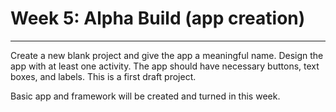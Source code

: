 # Week 5: Alpha Build (app creation)
---
Create a new blank project and give the app a meaningful name. Design the app with at least one activity. The app should have necessary buttons, text boxes, and labels. This is a first draft project.

Basic app and framework will be created and turned in this week.